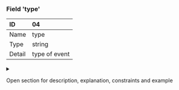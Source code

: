 ### Field 'type'

| ID     | 04 |
| :----  | :---------- |
| Name   | type |
| Type   | string |
| Detail | type of event |

<details><summary>

Open section for description, explanation, constraints and example

</summary>

#### Description

The `type` attribute contains a value that describes the type of event that is
related to the original event. It provides the intent of the
event in the right context. Context is relevant in defining the type.

#### Explanation

This guideline deviates from the specification in NL GOV profile for CloudEvents and
prescribes that `type` is always a composite attribute of context designation (domain), object and executed command.

#### Constraints

- Mandatory
- Contains a non-empty string value
- Is constructed from the schema: `<context designation>.<object>.<executed command>`
- Executed command is written in 'past tense', e.g.: 'created', 'updated'

#### Example

`"type" : "mdm.meter.updated"`

In this example, `type` indicates that it concerns an update of
meter data within the context of 'mdm'. This abbreviation stands for
'measurement data management' and identifies a Business Solution within EDSN.
This Business Solution can be regarded as a context and is defined as:
'managing meter and measurement data, including operations such as supplementing,
checking and performing calculations'.

</details>
